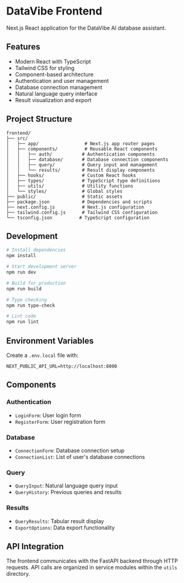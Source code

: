# DataVibe Frontend

Next.js React application for the DataVibe AI database assistant.

## Features

- Modern React with TypeScript
- Tailwind CSS for styling
- Component-based architecture
- Authentication and user management
- Database connection management
- Natural language query interface
- Result visualization and export

## Project Structure

```
frontend/
├── src/
│   ├── app/                 # Next.js app router pages
│   ├── components/          # Reusable React components
│   │   ├── auth/           # Authentication components
│   │   ├── database/       # Database connection components
│   │   ├── query/          # Query input and management
│   │   └── results/        # Result display components
│   ├── hooks/              # Custom React hooks
│   ├── types/              # TypeScript type definitions
│   ├── utils/              # Utility functions
│   └── styles/             # Global styles
├── public/                 # Static assets
├── package.json            # Dependencies and scripts
├── next.config.js          # Next.js configuration
├── tailwind.config.js      # Tailwind CSS configuration
└── tsconfig.json          # TypeScript configuration
```

## Development

```bash
# Install dependencies
npm install

# Start development server
npm run dev

# Build for production
npm run build

# Type checking
npm run type-check

# Lint code
npm run lint
```

## Environment Variables

Create a `.env.local` file with:

```
NEXT_PUBLIC_API_URL=http://localhost:8000
```

## Components

### Authentication
- `LoginForm`: User login form
- `RegisterForm`: User registration form

### Database
- `ConnectionForm`: Database connection setup
- `ConnectionList`: List of user's database connections

### Query
- `QueryInput`: Natural language query input
- `QueryHistory`: Previous queries and results

### Results
- `QueryResults`: Tabular result display
- `ExportOptions`: Data export functionality

## API Integration

The frontend communicates with the FastAPI backend through HTTP requests. API calls are organized in service modules within the `utils` directory.